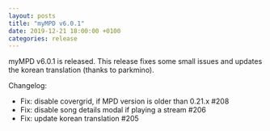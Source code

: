 ```yaml
---
layout: posts
title: "myMPD v6.0.1"
date: 2019-12-21 18:00:00 +0100
categories: release
---
```


myMPD v6.0.1 is released. This release fixes some small issues and
updates the korean translation (thanks to parkmino).

Changelog:
- Fix: disable covergrid, if MPD version is older than 0.21.x #208
- Fix: disable song details modal if playing a stream #206
- Fix: update korean translation #205
